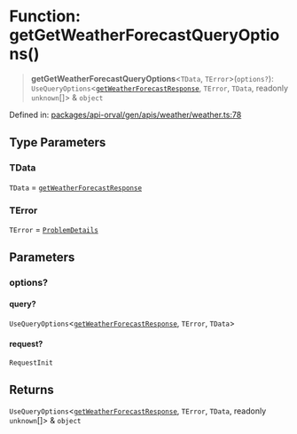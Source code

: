 # Function: getGetWeatherForecastQueryOptions()

> **getGetWeatherForecastQueryOptions**\<`TData`, `TError`\>(`options?`): `UseQueryOptions`\<[`getWeatherForecastResponse`](../type-aliases/getWeatherForecastResponse.md), `TError`, `TData`, readonly `unknown`[]\> & `object`

Defined in: [packages/api-orval/gen/apis/weather/weather.ts:78](https://github.com/the-inconvenience-store/mono-example/blob/a3e1f4667d455f254c4a536af743fc2dff215781/packages/api-orval/gen/apis/weather/weather.ts#L78)

## Type Parameters

### TData

`TData` = [`getWeatherForecastResponse`](../type-aliases/getWeatherForecastResponse.md)

### TError

`TError` = [`ProblemDetails`](../interfaces/ProblemDetails.md)

## Parameters

### options?

#### query?

`UseQueryOptions`\<[`getWeatherForecastResponse`](../type-aliases/getWeatherForecastResponse.md), `TError`, `TData`\>

#### request?

`RequestInit`

## Returns

`UseQueryOptions`\<[`getWeatherForecastResponse`](../type-aliases/getWeatherForecastResponse.md), `TError`, `TData`, readonly `unknown`[]\> & `object`
